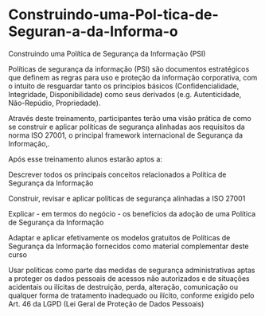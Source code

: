# Construindo-uma-Pol-tica-de-Seguran-a-da-Informa-o
Construindo uma Política de Segurança da Informação (PSI) 


Políticas de segurança da informação (PSI) são documentos estratégicos que definem as regras para uso e proteção da informação corporativa, com o intuito de resguardar tanto os princípios básicos (Confidencialidade, Integridade, Disponibilidade) como seus derivados (e.g. Autenticidade, Não-Repúdio, Propriedade).

Através deste treinamento, participantes terão uma visão prática de como se construir e aplicar políticas de segurança alinhadas aos requisitos da norma ISO 27001, o principal framework internacional de Segurança da Informação,.

Após esse treinamento alunos estarão aptos a:

Descrever todos os principais conceitos relacionados a Política de Segurança da Informação

Construir, revisar e aplicar políticas de segurança alinhadas a ISO 27001

Explicar - em termos do negócio - os benefícios da adoção de uma Política de Segurança da Informação

Adaptar e aplicar efetivamente os modelos gratuitos de Políticas de Segurança da Informação fornecidos como material complementar deste curso

Usar políticas como parte das medidas de segurança administrativas aptas a proteger os dados pessoais de acessos não autorizados e de situações acidentais ou ilícitas de destruição, perda, alteração, comunicação ou qualquer forma de tratamento inadequado ou ilícito, conforme exigido pelo Art. 46 da LGPD (Lei Geral de Proteção de Dados Pessoais)
